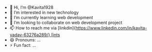 - 👋 Hi, I’m @Kavita1928
- 👀 I’m interested in new technology
- 🌱 I’m currently learning web development
- 💞️ I’m looking to collaborate on web development project
- 📫 How to reach me via [linkdin]{https://www.linkedin.com/in/kavita-yadav-63276a289/},[ints
- 😄 Pronouns: ...
- ⚡ Fun fact: ...

<!---
Kavita1928/Kavita1928 is a ✨ special ✨ repository because its `README.md` (this file) appears on your GitHub profile.
You can click the Preview link to take a look at your changes.
--->
